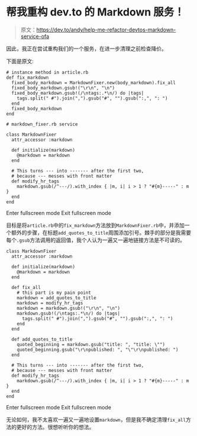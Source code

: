 # 帮我重构 dev.to 的 Markdown 服务！

> 原文：<https://dev.to/andy/help-me-refactor-devtos-markdown-service-ofa>

因此，我正在尝试重构我们的一个服务，在进一步清理之前检查降价。

下面是原文:

```
# instance method in article.rb
def fix_markdown
  fixed_body_markdown = MarkdownFixer.new(body_markdown).fix_all
  fixed_body_markdown.gsub!("\r\n", "\n")
  fixed_body_markdown.gsub!(/\ntags:.*\n/) do |tags|
    tags.split(" #").join(",").gsub("#", "").gsub(":,", ": ")
  end
  fixed_body_markdown
end

# markdown_fixer.rb service

class MarkdownFixer
  attr_accessor :markdown

  def initialize(markdown)
    @markdown = markdown
  end

  # This turns --- into ------- after the first two,
  # because --- messes with front matter
  def modify_hr_tags
    markdown.gsub(/^---/).with_index { |m, i| i > 1 ? "#{m}-----" : m }
  end
end 
```

Enter fullscreen mode Exit fullscreen mode

目标是将`article.rb`中的`fix_markdown`方法放到`MarkdownFixer.rb`中，并添加一个额外的步骤，在标题`add_quotes_to_title`周围添加引号。棘手的部分是我需要每个`.gsub`方法调用的返回值，我个人认为一遍又一遍地链接方法是不可读的。

```
class MarkdownFixer
  attr_accessor :markdown

  def initialize(markdown)
    @markdown = markdown
  end

  def fix_all
    # this part is my pain point
    markdown = add_quotes_to_title
    markdown = modify_hr_tags
    markdown = markdown.gsub!("\r\n", "\n")
    markdown.gsub!(/\ntags:.*\n/) do |tags|
      tags.split(" #").join(",").gsub("#", "").gsub(":,", ": ")
    end
  end

  def add_quotes_to_title
    quoted_beginning = markdown.gsub("title: ", "title: \"")
    quoted_beginning.gsub("\r\npublished: ", "\"\r\npublished: ")
  end

  # This turns --- into ------- after the first two,
  # because --- messes with front matter
  def modify_hr_tags
    markdown.gsub(/^---/).with_index { |m, i| i > 1 ? "#{m}-----" : m }
  end
end 
```

Enter fullscreen mode Exit fullscreen mode

无论如何，我不太喜欢一遍又一遍地设置`markdown`，但是我不确定清理`fix_all`方法的更好的方法。很想听听你的想法。